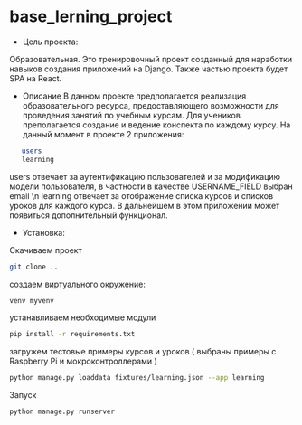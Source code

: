 # base_lerning_project

- Цель проекта:

Образовательная. Это тренировочный проект созданный для наработки навыков создания приложений на Django.
Также частью проекта будет SPA на React.


- Описание
  В данном проекте предполагается реализация образовательного ресурса, предоставляющего возможности для проведения занятий по учебным курсам.
  Для учеников преполагается создание и ведение конспекта по каждому курсу.
  На данный момент в проекте 2 приложения:
  
```sh
   users
   learning
 ``` 
   users отвечает за аутентификацию пользователей и за модификацию модели пользователя, в частности в качестве USERNAME_FIELD выбран email \n
   learning отвечает за отображение списка курсов и списков уроков для каждого курса. В дальнейшем в этом приложении может появиться дополнительный функционал.
 
    
- Установка:

Скачиваем проект
```sh
git clone ..
```
  создаем виртуального окружение:
```sh
venv myvenv
```
  устанавливаем необходимые модули
```sh
pip install -r requirements.txt
```
загружем тестовые примеры курсов и уроков ( выбраны примеры с Raspberry Pi и мокроконтроллерами )
```sh
python manage.py loaddata fixtures/learning.json --app learning
``` 

Запуск 

```sh
python manage.py runserver
```
   
  
  


